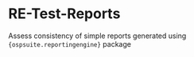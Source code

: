 # RE-Test-Reports
Assess consistency of simple reports generated using `{ospsuite.reportingengine}` package
